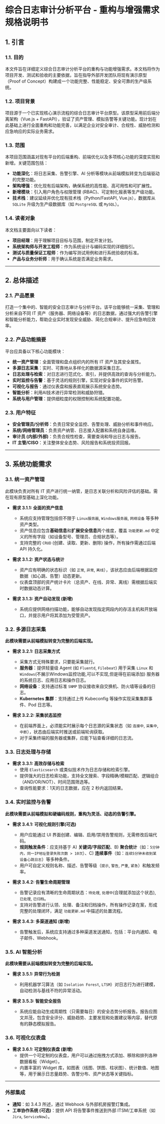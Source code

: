 # 综合日志审计分析平台 - 重构与增强需求规格说明书

## 1. 引言

### 1.1. 目的

本文件旨在详细定义综合日志审计分析平台的重构与功能增强需求。本文档将作为项目开发、测试和验收的主要依据，旨在指导外部开发团队将现有演示原型（Proof of Concept）构建成一个功能完整、性能稳定、安全可靠的生产级系统。

### 1.2. 项目背景

项目源于一个已实现核心演示流程的综合日志审计平台原型。该原型采用前后端分离架构（Vue.js + FastAPI），验证了资产管理、模拟告警等关键功能。现计划在此基础上进行全面重构和功能完善，以满足企业对安全审计、合规性、威胁检测和应急响应的实际业务需求。

### 1.3. 范围

本项目范围涵盖对现有平台的后端重构、前端优化以及多项核心功能的深度实现和新增。关键范围包括：

- **功能深化**：将日志采集、告警引擎、AI 分析等模块从前端模拟转变为后端驱动的完整功能。
- **架构增强**：优化现有后端架构，确保系统的高性能、高可用性和可扩展性。
- **新增模块**：引入用户角色与权限管理 (RBAC)、可定制化报表等生产级功能。
- **技术栈**：建议延续并优化现有技术栈（Python/FastAPI, Vue.js），数据库从 `SQLite` 升级为生产级数据库（如 `PostgreSQL` 或 `MySQL`）。

### 1.4. 读者对象

本文档主要面向以下读者：

- **项目经理**：用于理解项目目标与范围，制定开发计划。
- **系统架构师与开发工程师**：作为系统设计与编码实现的详细指引。
- **测试与质量保证工程师**：作为编写测试用例和进行系统验收的标准。
- **产品与业务分析师**：用于确认系统是否满足业务需求。

---

## 2. 总体描述

### 2.1. 产品愿景

打造一个集中的、智能的安全日志审计与分析平台。该平台能够统一采集、管理和分析来自不同 IT 资产（服务器、网络设备等）的日志数据，通过强大的告警引擎和智能分析能力，帮助企业实时发现安全威胁、简化合规审计、提升应急响应效率。

### 2.2. 产品功能摘要

平台应具备以下核心功能模块：

- **统一资产管理**：全面管理和盘点组织内的所有 IT 资产及其安全属性。
- **多源日志采集**：实时、可靠地从多样化的数据源采集日志。
- **日志处理与检索**：对日志进行范式化、索引，并提供高效的查询与分析能力。
- **实时监控与告警**：基于灵活的规则引擎，实现对安全事件的实时告警。
- **可视化与报告**：通过仪表盘和报表直观展示系统安全态势。
- **智能分析**：利用AI技术进行异常检测和威胁狩猎。
- **系统与用户管理**：提供细粒度的权限控制和系统配置功能。

### 2.3. 用户特征

- **安全管理员/分析师**：负责日常安全监控、告警处理、威胁分析和事件响应。
- **系统/网络管理员**：负责资产纳管、日志接入配置和系统自身运维。
- **审计员 (内部/外部)**：负责合规性检查，需要查询和导出日志与报告。
- **IT 主管/CISO**：关注整体安全态势、风险报告和系统投资回报。

---

## 3. 系统功能需求

### 3.1. 统一资产管理

此模块负责对所有 IT 资产进行统一纳管，是日志关联分析和风险评估的基础。需在现有原型基础上深化功能。

- **需求 3.1.1: 全面的资产信息**

  - 系统应支持管理包括但不限于 `Linux服务器`, `Windows服务器`, `网络设备` 等多种资产类型。
  - 资产信息应包含**基础信息**和**扩展安全信息**两个维度，覆盖 `功能更新.md` 中定义的所有字段（如设备型号、管理员、合规状态等）。
  - 支持完整的 `CRUD` (创建、读取、更新、删除) 操作，所有操作需通过后端 API 持久化。

- **需求 3.1.2: 资产状态与统计**

  - 资产应有明确的状态标识（如 `正常`, `异常`, `离线`），该状态应由后端根据监控数据（如心跳、告警）动态更新。
  - 仪表盘顶部的资产统计卡片（总资产、在线、异常、离线）需根据后端实时数据动态计算。

- **需求 3.1.3: 资产自动发现 (新增)**
  - 系统应提供网络扫描功能，能够自动发现指定网段内的存活主机和开放端口，并提示用户将其添加为受管资产。

### 3.2. 多源日志采集

**此模块需要从前端模拟转变为完整的后端实现。**

- **需求 3.2.1: 日志采集方式**

  - 采集方式无特殊要求，只要能采集就行。
  - **服务器**：提供轻量级 Agent (如 `Fluentd`, `Filebeat`) 用于采集 `Linux` 和 `Windows`(不展示Windows监控功能,可以不实现,但是得在前端添加) 服务器的系统日志、应用日志和操作日志。
  - **网络设备**：支持通过标准 `SNMP` 协议接收来自交换机、防火墙等设备的日志。
  - **Kubernetes 集群**：支持通过上传 Kubeconfig 等操作实现采集集群事件、Pod 日志等。

- **需求 3.2.2: 采集状态监控**
  - 在前端界面上，必须能实时展示每个日志源的采集状态（如 `连接中`, `采集中`, `中断`），状态由后端实时推送或前端轮询获取。
  - 对于采集终端的服务器或集群，应能下钻查看详细的日志流。

### 3.3. 日志处理与存储

- **需求 3.3.1: 高效存储与检索**
  - 使用 `Elasticsearch` 或类似技术作为日志存储和检索引擎。
  - 提供强大的日志检索功能，支持全文搜索、字段精确/模糊匹配、逻辑组合（AND/OR/NOT）、时间范围筛选等。
  - 查询性能要求：1天的日志数据，应在 2 秒内返回结果。

### 3.4. 实时监控与告警

**此模块需要从前端模拟和硬编码规则，重构为灵活、动态的告警引擎。**

- **需求 3.4.1: 可视化规则引擎(可选)**

  - 用户应能通过 UI 界面创建、编辑、启用/禁用告警规则，无需修改后端代码。
  - **规则触发条件**：应支持基于 A) **关键词/字段匹配**、B) **聚合统计**（如：`5分钟内，同一IP地址登录失败次数 > 10次`）、C) **连续事件**（如：`连续5分钟未收到某设备心跳日志`）等多种条件。
  - 用户可自定义规则名称、描述、告警等级（`提示`, `警告`, `严重`, `紧急`）和触发频率。

- **需求 3.4.2: 告警生命周期管理**

  - 告警记录应有清晰的生命周期状态：`待处理`, `处理中`(合理就添加这个状态), `已处理`, `已归档`。
  - 支持对告警进行认领、处理、备注和归档操作，所有操作记录在案，形成完整的处理闭环，满足 `功能更新.md` 中描述的处置流程。

- **需求 3.4.3: 多渠道通知 (新增)**

  - 告警触发后，系统应支持通过多种渠道发送通知，包括：平台内通知、电子邮件、Webhook。

### 3.5. AI 智能分析

**此模块需要从前端模拟转变为完整的后端实现。**

- **需求 3.5.1: 异常行为检测**

  - 利用机器学习算法（如 `Isolation Forest`, `LTSM`）对日志行为进行建模，自动检测与基线不符的异常活动。

- **需求 3.5.3: 智能安全报告**
  - 系统应能自动生成周期性（只需要每日）的安全态势分析报告。报告应图文并茂，包含安全评分、威胁趋势、主要发现和处置建议等内容，替代原有的静态模拟报告。

### 3.6. 可视化仪表盘

- **需求 3.6.1: 可定制仪表盘 (新增)**
  - 提供一个可定制的仪表盘，用户可以通过拖拽方式添加、移除和排列各种数据看板（Widget）。
  - 内置丰富的 Widget 库，如图表（线图、饼图、柱状图）、统计数值、地图等，用于展示日志量趋势、告警分布、资产状态等关键指标。

---

### 外部集成

- **通知**：如 3.4.3 所述，通过 Webhook 与外部机房报警灯集成。
- **工单协作系统 (可选)**：提供 API 将告警事件推送到外部 ITSM/工单系统（如 `Jira`, `ServiceNow`）。
